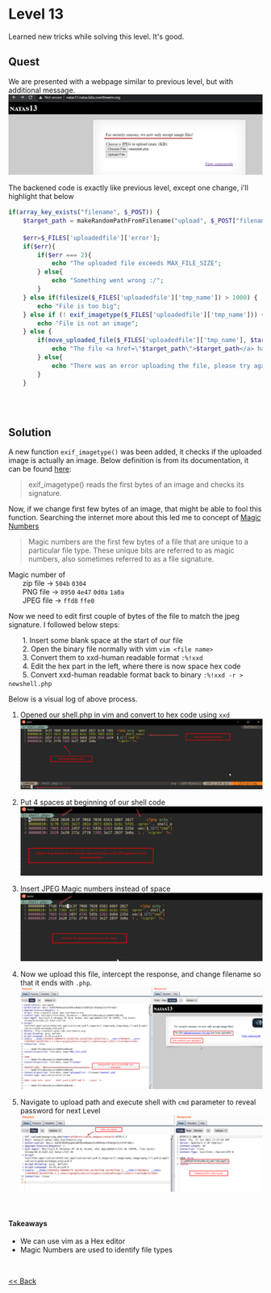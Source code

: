 # Level 13
Learned new tricks while solving this level. It's good.

## Quest
We are presented with a webpage similar to previous level, but with additional message. 
![Level13 Image](./images/Level13.png)

The backened code is exactly like previous level, except one change, i'll highlight that below
```php
if(array_key_exists("filename", $_POST)) {
    $target_path = makeRandomPathFromFilename("upload", $_POST["filename"]);
    
    $err=$_FILES['uploadedfile']['error'];
    if($err){
        if($err === 2){
            echo "The uploaded file exceeds MAX_FILE_SIZE";
        } else{
            echo "Something went wrong :/";
        }
    } else if(filesize($_FILES['uploadedfile']['tmp_name']) > 1000) {
        echo "File is too big";
    } else if (! exif_imagetype($_FILES['uploadedfile']['tmp_name'])) { // Here is the difference, they use exif_imagetype 
        echo "File is not an image";                                    // to check uploaded image
    } else {
        if(move_uploaded_file($_FILES['uploadedfile']['tmp_name'], $target_path)) {
            echo "The file <a href=\"$target_path\">$target_path</a> has been uploaded";
        } else{
            echo "There was an error uploading the file, please try again!";
        }
    }
```
<br/><br/>

## Solution
A new function `exif_imagetype()` was been added, it checks if the uploaded image is actually an image. Below definition is from its documentation, it can be found [here](https://www.php.net/manual/en/function.exif-imagetype.php):
> exif_imagetype() reads the first bytes of an image and checks its signature.

Now, if we change first few bytes of an image, that might be able to fool this function.
Searching the internet more about this led me to concept of [Magic Numbers](https://en.wikipedia.org/wiki/Magic_number_(programming)#In_files)

> Magic numbers are the first few bytes of a file that are unique to a particular file type. These unique bits are referred to as magic numbers,  also sometimes referred to as a  file signature.

Magic number of <br/>
  zip file  -> `504b` `0304`<br/>
  PNG file  -> `8950` `4e47` `0d0a` `1a0a`<br/>
  JPEG file -> `ffd8` `ffe0`<br/>

Now we need to edit first couple of bytes of the file to match the jpeg signature. I followed below steps:

  1. Insert some blank space at the start of our file<br/>
  2. Open the binary file normally with vim `vim <file name>`<br/>
  3. Convert them to xxd-human readable format `:%!xxd`<br/>
  4. Edit the hex part in the left, where there is now space hex code<br/>
  5. Convert xxd-human readable format back to binary `:%!xxd -r > newshell.php`<br/>

Below is a visual log of above process. 
1. Opened our shell.php in vim and convert to hex code using `xxd`
  ![Level 13 Solution](./images/Level13_solution.png)
  
2. Put 4 spaces at beginning of our shell code
  ![Level 13.2 Solution](./images/Level13.2_solution.png)
  
3. Insert JPEG Magic numbers instead of space
  ![Level 13.3 Solution](./images/Level13.3_solution.png)

4. Now we upload this file, intercept the response, and change filename so that it ends with `.php`.
    ![Level 13.4 Solution](./images/Level13.4_solution.png)
    
5. Navigate to upload path and execute shell with `cmd` parameter to reveal password for next Level
  ![Level 13.5 Solution](./images/Level13.5_solution.png)
<br/>

#### Takeaways
 - We can use vim as a Hex editor
 - Magic Numbers are used to identify file types
 
<br/>

[<< Back](https://grey-fish.github.io/Natas/index.html)
